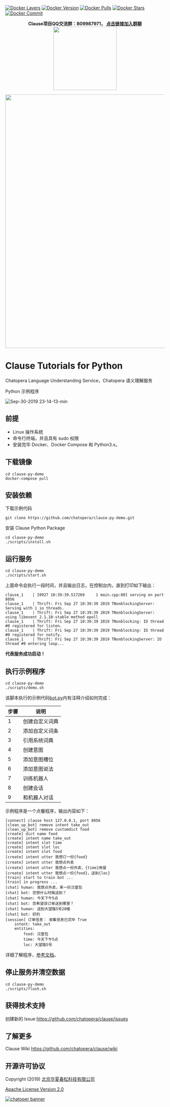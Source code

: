 [![Docker Layers](https://images.microbadger.com/badges/image/chatopera/clause:develop.svg)](https://microbadger.com/images/chatopera/clause:develop "Image layers") [![Docker Version](https://images.microbadger.com/badges/version/chatopera/clause:develop.svg)](https://microbadger.com/images/chatopera/clause:develop "Image version") [![Docker Pulls](https://img.shields.io/docker/pulls/chatopera/clause.svg)](https://hub.docker.com/r/chatopera/clause/) [![Docker Stars](https://img.shields.io/docker/stars/chatopera/clause.svg)](https://hub.docker.com/r/chatopera/clause/) [![Docker Commit](https://images.microbadger.com/badges/commit/chatopera/clause:develop.svg)](https://microbadger.com/images/chatopera/clause:develop "Image CommitID")

<p align="center">
  <b>Clause项目QQ交流群：809987971， <a href="https://jq.qq.com/?_wv=1027&k=5JpEvBZ" target="_blank">点击链接加入群聊</a></b><br>
  <img src="https://user-images.githubusercontent.com/3538629/64315364-6a095380-cfe4-11e9-8bf6-f15ce6e26e0a.png" width="200">
</p>

<p align="center">
  <a href="https://github.com/chatopera/clause" target="_blank">
      <img src="https://user-images.githubusercontent.com/3538629/64316956-e4d46d80-cfe8-11e9-8342-ec8a250074bf.png" width="800">
  </a>
</p>

# Clause Tutorials for Python

Chatopera Language Understanding Service，Chatopera 语义理解服务

Python 示例程序

![Sep-30-2019 23-14-13-min](https://user-images.githubusercontent.com/3538629/65892122-54ffc480-e3d8-11e9-8f64-c82f25694df5.gif)

## 前提

- Linux 操作系统
- 命令行终端，并且具有 sudo 权限
- 安装完毕 Docker、Docker Compose 和 Python3.x。

## 下载镜像

```
cd clause-py-demo
docker-compose pull
```

## 安装依赖

下载示例代码

```
git clone https://github.com/chatopera/clause-py-demo.git
```

安装 Clause Python Package

```
cd clause-py-demo
./scripts/install.sh
```

## 运行服务

```
cd clause-py-demo
./scripts/start.sh
```

上面命令会执行一段时间，并且输出日志，在控制台内，直到打印如下输出：

```
clause_1    | I0927 10:39:39.517269     1 main.cpp:80] serving on port 8056
clause_1    | Thrift: Fri Sep 27 10:39:39 2019 TNonblockingServer: Serving with 1 io threads.
clause_1    | Thrift: Fri Sep 27 10:39:39 2019 TNonblockingServer: using libevent 2.1.10-stable method epoll
clause_1    | Thrift: Fri Sep 27 10:39:39 2019 TNonblocking: IO thread #0 registered for listen.
clause_1    | Thrift: Fri Sep 27 10:39:39 2019 TNonblocking: IO thread #0 registered for notify.
clause_1    | Thrift: Fri Sep 27 10:39:39 2019 TNonblockingServer: IO thread #0 entering loop...
```

**代表服务成功启动！**

## 执行示例程序

```
cd clause-py-demo
./scripts/demo.sh
```

该脚本执行的示例代码[bot.py](https://github.com/chatopera/clause-py-demo/blob/master/src/demo/bot.py)内有注释介绍如何完成：

| 步骤 | 说明           |
| ---- | -------------- |
| 1    | 创建自定义词典 |
| 2    | 添加自定义词条 |
| 3    | 引用系统词典   |
| 4    | 创建意图       |
| 5    | 添加意图槽位   |
| 6    | 添加意图说法   |
| 7    | 训练机器人     |
| 8    | 创建会话       |
| 9    | 和机器人对话   |

示例程序是一个点餐程序，输出内容如下：

```
[connect] clause host 127.0.0.1, port 8056
[clean_up_bot] remove intent take_out
[clean_up_bot] remove customdict food
[create] dict name food
[create] intent name take_out
[create] intent slot time
[create] intent slot loc
[create] intent slot food
[create] intent utter 我想订一份{food}
[create] intent utter 我想点外卖
[create] intent utter 我想点一份外卖，{time}用餐
[create] intent utter 我想点一份{food}，送到{loc}
[train] start to train bot ...
[train] in progress ...
[chat] human: 我想点外卖，来一份汉堡包
[chat] bot: 您想什么时候送到？
[chat] human: 今天下午5点
[chat] bot: 您希望该订单送到哪里？
[chat] human: 送到大望路5号20楼
[chat] bot: 好的
[session] 订单信息： 收集信息已完毕 True
    intent: take_out
    entities:
        food: 汉堡包
        time: 今天下午5点
        loc: 大望路5号
```

详细了解程序，[参考文档](https://github.com/chatopera/clause/wiki/%E7%A4%BA%E4%BE%8B%E7%A8%8B%E5%BA%8F)。

## 停止服务并清空数据

```
cd clause-py-demo
./scripts/flush.sh
```

## 获得技术支持

创建新的 Issue
https://github.com/chatopera/clause/issues

## 了解更多

Clause Wiki
https://github.com/chatopera/clause/wiki

## 开源许可协议

Copyright (2019) <a href="https://www.chatopera.com/" target="_blank">北京华夏春松科技有限公司</a>

[Apache License Version 2.0](https://github.com/chatopera/clause-py-demo/blob/master/LICENSE)

[![chatoper banner][co-banner-image]][co-url]

[co-banner-image]: https://user-images.githubusercontent.com/3538629/42383104-da925942-8168-11e8-8195-868d5fcec170.png
[co-url]: https://www.chatopera.com
